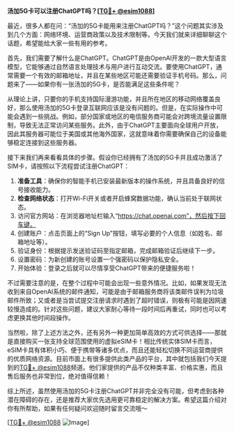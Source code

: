 **汤加5G卡可以注册ChatGPT吗？[[TG💪+ @esim1088](https://t.me/s/esim1088)]**

最近，很多人都在问：“汤加的5G卡能用来注册ChatGPT吗？”这个问题其实涉及到几个方面：网络环境、运营商政策以及技术限制等。今天我们就来详细聊聊这个话题，希望能给大家一些有用的参考。

首先，我们需要了解什么是ChatGPT。ChatGPT是由OpenAI开发的一款大型语言模型，它能够通过自然语言处理技术与用户进行互动交流。要使用ChatGPT，通常需要一个有效的邮箱地址，并且在某些地区可能还需要验证手机号码。那么，问题来了——如果你有一张汤加的5G卡，是否能满足这些条件呢？

从理论上讲，只要你的手机支持国际漫游功能，并且所在地区的移动网络覆盖良好，那么使用汤加的5G卡登录互联网应该是没有问题的。但是，在实际操作中可能会遇到一些挑战。例如，部分国家或地区的电信服务商可能会对跨境流量设置限制，导致无法正常访问某些服务。此外，由于ChatGPT主要面向全球用户开放，因此其服务器可能位于美国或其他海外国家，这就意味着你需要确保自己的设备能够稳定连接到这些服务器。

接下来我们再来看看具体的步骤。假设你已经拥有了汤加的5G卡并且成功激活了SIM卡，请按照以下流程尝试注册ChatGPT：

1. **准备工具**：确保你的智能手机已安装最新版本的操作系统，并且具备良好的信号接收能力。
2. **检查网络状态**：打开Wi-Fi开关或者开启蜂窝数据功能，确认当前处于联网状态。
3. 访问官方网站：在浏览器地址栏输入“https://chat.openai.com”，然后按下回车键。
4. 创建账户：点击页面上的“Sign Up”按钮，填写必要的个人信息（如姓名、邮箱地址等）。
5. 验证身份：根据提示发送验证码至指定邮箱，完成邮箱验证后继续下一步。
6. 设置密码：为新创建的账号设置一个强密码以保护隐私安全。
7. 开始体验：登录之后就可以尽情享受ChatGPT带来的便捷服务啦！

不过需要注意的是，在整个过程中可能会出现一些意外情况。比如，如果发现无法收到来自OpenAI系统的邮件通知，可能是由于邮箱服务商将该类邮件误判为垃圾邮件所致；又或者是当尝试提交注册请求时遇到了超时错误，则极有可能是因网速较慢造成的。针对这些问题，建议大家耐心等待一段时间后再重试，同时也可以考虑更换其他时间段操作。

当然啦，除了上述方法之外，还有另外一种更加简单高效的方式可供选择——那就是直接购买一张支持全球范围使用的虚拟eSIM卡！相比传统实体SIM卡而言，eSIM卡具有体积小巧、便于携带等诸多优点，而且还能轻松切换不同运营商提供的优质网络资源。目前市面上有很多提供此类产品的平台，其中就包括我们今天提到的[TG💪+ @esim1088](https://t.me/s/esim1088)频道。他们家提供的产品不仅种类丰富、价格实惠，而且售后服务也非常到位，绝对值得信赖！

综上所述，虽然使用汤加的5G卡注册ChatGPT并非完全没有可能，但考虑到各种潜在障碍的存在，还是推荐大家优先选用更可靠稳定的解决方案。希望这篇介绍对你有所帮助，如果有任何疑问欢迎随时留言交流哦～

[[TG💪+ @esim1088](https://t.me/s/esim1088) ![Image](https://i.postimg.cc/4NQfJmqS/Snipaste-2025-05-13-00-14-12.png)]